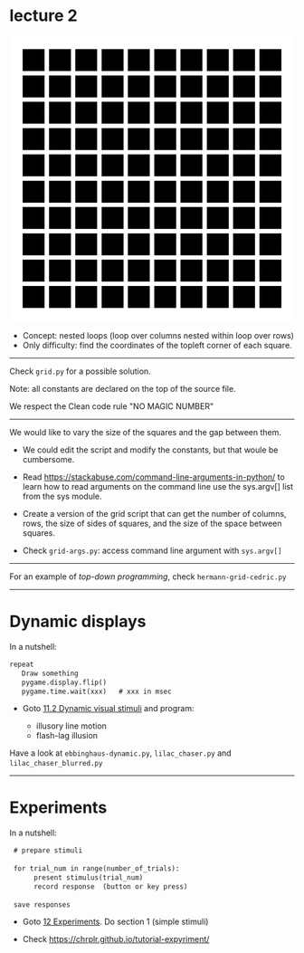 # lecture 2


![](images/grid.png)


  * Concept: nested loops (loop over columns nested within loop over rows)
  * Only difficulty: find the coordinates of the topleft corner of each square.


---

Check `grid.py` for a possible solution.
 
Note: all constants are declared on the top of the source file.

We respect the Clean code rule "NO MAGIC NUMBER"

---

We would like to vary the size of the squares and the gap between them. 

* We could edit the script and modify the constants, but that woule be cumbersome. 

* Read https://stackabuse.com/command-line-arguments-in-python/ to learn how to read arguments on the command line use the sys.argv[] list from the sys module.

* Create a version of the grid script that can get the number of columns, rows, the size of sides of squares, and the size of the space between squares. 

* Check `grid-args.py`: access command line argument with `sys.argv[]`


---


For an example of *top-down programming*, check `hermann-grid-cedric.py` 

---

# Dynamic displays


In a nutshell:

    repeat 
	   Draw something
	   pygame.display.flip()
	   pygame.time.wait(xxx)   # xxx in msec


* Goto [11.2 Dynamic visual stimuli](https://pcbs.readthedocs.io/en/latest/stimulus-creation.html#dynamic-visual-stimuli) and program:

    * illusory line motion
    * flash-lag illusion
	
Have a look at `ebbinghaus-dynamic.py`, `lilac_chaser.py` and `lilac_chaser_blurred.py`

---

# Experiments


In a nutshell:

     # prepare stimuli

     for trial_num in range(number_of_trials):
	      present stimulus(trial_num)
		  record response  (button or key press)
		  
	 save responses
		  
		  
			
      

* Goto [12 Experiments](https://pcbs.readthedocs.io/en/latest/running-experiments.html). Do section 1 (simple stimuli)


* Check <https://chrplr.github.io/tutorial-expyriment/>














